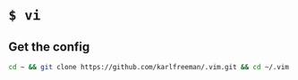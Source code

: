 # `$ vi`

## Get the config

```bash
cd ~ && git clone https://github.com/karlfreeman/.vim.git && cd ~/.vim && sh install.sh
```
